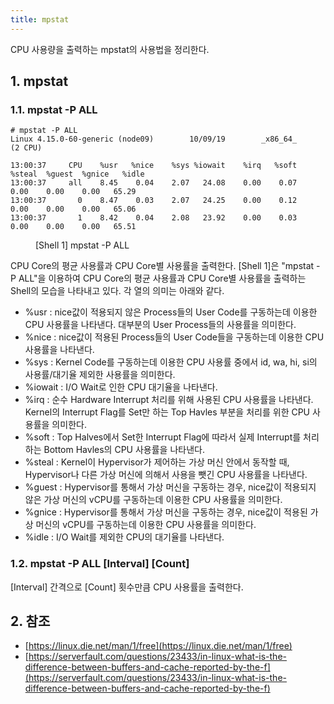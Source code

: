 ```yaml
---
title: mpstat
---
```


CPU 사용량을 출력하는 mpstat의 사용법을 정리한다.

## 1. mpstat

### 1.1. mpstat -P ALL

```shell
# mpstat -P ALL
Linux 4.15.0-60-generic (node09)        10/09/19        _x86_64_        (2 CPU)

13:00:37     CPU    %usr   %nice    %sys %iowait    %irq   %soft  %steal  %guest  %gnice   %idle
13:00:37     all    8.45    0.04    2.07   24.08    0.00    0.07    0.00    0.00    0.00   65.29
13:00:37       0    8.47    0.03    2.07   24.25    0.00    0.12    0.00    0.00    0.00   65.06
13:00:37       1    8.42    0.04    2.08   23.92    0.00    0.03    0.00    0.00    0.00   65.51
```
<figure>
<figcaption class="caption">[Shell 1] mpstat -P ALL</figcaption>
</figure>

CPU Core의 평균 사용률과 CPU Core별 사용률을 출력한다. [Shell 1]은 "mpstat -P ALL"을 이용하여 CPU Core의 평균 사용률과 CPU Core별 사용률을 출력하는 Shell의 모습을 나타내고 있다. 각 열의 의미는 아래와 같다.

* %usr : nice값이 적용되지 않은 Process들의 User Code를 구동하는데 이용한 CPU 사용률을 나타낸다. 대부분의 User Process들의 사용률을 의미한다.
* %nice : nice값이 적용된 Process들의 User Code들을 구동하는데 이용한 CPU 사용률을 나타낸다.
* %sys : Kernel Code를 구동하는데 이용한 CPU 사용률 중에서 id, wa, hi, si의 사용률/대기율 제외한 사용률을 의미한다.
* %iowait : I/O Wait로 인한 CPU 대기율을 나타낸다.
* %irq : 순수 Hardware Interrupt 처리를 위해 사용된 CPU 사용률을 나타낸다. Kernel의 Interrupt Flag를 Set만 하는 Top Havles 부분을 처리를 위한 CPU 사용률을 의미한다.
* %soft : Top Halves에서 Set한 Interrupt Flag에 따라서 실제 Interrupt를 처리하는 Bottom Havles의 CPU 사용률을 나타낸다.
* %steal : Kernel이 Hypervisor가 제어하는 가상 머신 안에서 동작할 때, Hypervisor나 다른 가상 머신에 의해서 사용을 뺏긴 CPU 사용률을 나타낸다.
* %guest : Hypervisor를 통해서 가상 머신을 구동하는 경우, nice값이 적용되지 않은 가상 머신의 vCPU를 구동하는데 이용한 CPU 사용률을 의미한다.
* %gnice : Hypervisor를 통해서 가상 머신을 구동하는 경우, nice값이 적용된 가상 머신의 vCPU를 구동하는데 이용한 CPU 사용률을 의미한다.
* %idle : I/O Wait를 제외한 CPU의 대기율를 나타낸다.

### 1.2. mpstat -P ALL [Interval] [Count]

[Interval] 간격으로 [Count] 횟수만큼 CPU 사용률을 출력한다.

## 2. 참조

* [https://linux.die.net/man/1/free](https://linux.die.net/man/1/free)
* [https://serverfault.com/questions/23433/in-linux-what-is-the-difference-between-buffers-and-cache-reported-by-the-f](https://serverfault.com/questions/23433/in-linux-what-is-the-difference-between-buffers-and-cache-reported-by-the-f)

